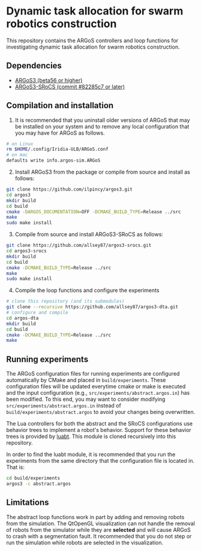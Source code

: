 # Dynamic task allocation for swarm robotics construction

This repository contains the ARGoS controllers and loop functions for investigating dynamic task allocation for swarm robotics construction.

## Dependencies
* [ARGoS3 (beta56 or higher)](https://www.argos-sim.info/core.php)
* [ARGoS3-SRoCS (commit #82285c7 or later)](https://github.com/allsey87/argos3-srocs)

## Compilation and installation
1. It is recommended that you uninstall older versions of ARGoS that may be installed on your system and to remove any local configuration that you may have for ARGoS as follows.

```bash
# on Linux
rm $HOME/.config/Iridia-ULB/ARGoS.conf
# on mac
defaults write info.argos-sim.ARGoS
```

2. Install ARGoS3 from the package or compile from source and install as follows:
```bash
git clone https://github.com/ilpincy/argos3.git
cd argos3
mkdir build
cd build
cmake -DARGOS_DOCUMENTATION=OFF -DCMAKE_BUILD_TYPE=Release ../src
make
sudo make install
```

3.  Compile from source and install ARGoS3-SRoCS as follows:
```bash
git clone https://github.com/allsey87/argos3-srocs.git
cd argos3-srocs
mkdir build
cd build
cmake -DCMAKE_BUILD_TYPE=Release ../src
make
sudo make install
```

4. Compile the loop functions and configure the experiments
```bash
# clone this repository (and its submodules)
git clone --recursive https://github.com/allsey87/argos3-dta.git
# configure and compile
cd argos-dta
mkdir build
cd build
cmake -DCMAKE_BUILD_TYPE=Release ../src
make
```

## Running experiments
The ARGoS configuration files for running experiments are configured automatically by CMake and placed in `build/experiments`. These configuration files will be updated everytime cmake or make is executed and the input configuration (e.g., `src/experiments/abstract.argos.in`) has been modified. To this end, you may want to consider modifying `src/experiments/abstract.argos.in` instead of `build/experiments/abstract.argos` to avoid your changes being overwritten.

The Lua controllers for both the abstract and the SRoCS configurations use behavior trees to implement a robot's behavior. Support for these behavior trees is provided by [luabt](https://github.com/allsey87/luabt). This module is cloned recursively into this repository.

In order to find the luabt module, it is recommended that you run the experiments from the same directory that the configuration file is located in. That is:

```bash
cd build/experiments
argos3 -c abstract.argos
```

## Limitations
The abstract loop functions work in part by adding and removing robots from the simulation. The QtOpenGL visualization can not handle the removal of robots from the simulator while they are **selected** and will cause ARGoS to crash with a segmentation fault. It recommended that you do not step or run the simulation while robots are selected in the visualization.
